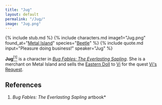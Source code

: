 ```yaml
---
title: "Jug"
layout: default
permalink: "/Jug/"
image: "Jug.png"
---
```

{% include stub.md %}
{% include characters.md image1="Jug.png" found_at="[Metal Island](/Metal_Island)" species="[Beetle](/Beetle)" %}
{% include quote.md input="Pleasure doing business!" speaker="Jug" %}

**Jug**[<sup>[1]</sup>](#references) is a character in *[Bug Fables: The Everlasting Sapling](/Bug_Fables:_The_Everlasting_Sapling)*. She is a merchant on Metal Island and sells the [Eastern Doll](/Eastern_Doll) to [Vi](/Vi) for the quest [Vi's Request](/Vi's_Request).

## References
1. *Bug Fables: The Everlasting Sapling* artbook*